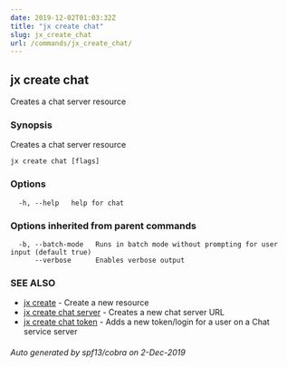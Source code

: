 ```yaml
---
date: 2019-12-02T01:03:32Z
title: "jx create chat"
slug: jx_create_chat
url: /commands/jx_create_chat/
---
```

## jx create chat

Creates a chat server resource

### Synopsis

Creates a chat server resource

```
jx create chat [flags]
```

### Options

```
  -h, --help   help for chat
```

### Options inherited from parent commands

```
  -b, --batch-mode   Runs in batch mode without prompting for user input (default true)
      --verbose      Enables verbose output
```

### SEE ALSO

* [jx create](/commands/jx_create/)	 - Create a new resource
* [jx create chat server](/commands/jx_create_chat_server/)	 - Creates a new chat server URL
* [jx create chat token](/commands/jx_create_chat_token/)	 - Adds a new token/login for a user on a Chat service server

###### Auto generated by spf13/cobra on 2-Dec-2019
